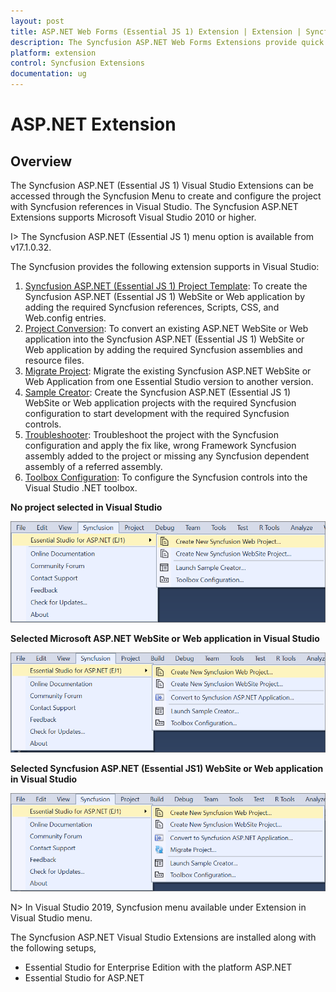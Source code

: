 ```yaml
---
layout: post
title: ASP.NET Web Forms (Essential JS 1) Extension | Extension | Syncfusion
description: The Syncfusion ASP.NET Web Forms Extensions provide quick access to create or configure the Syncfusion ASP.NET projects along with Essential JS 1 components
platform: extension
control: Syncfusion Extensions
documentation: ug
---
```


# ASP.NET Extension

## Overview

The Syncfusion ASP.NET (Essential JS 1) Visual Studio Extensions can be accessed through the Syncfusion Menu to create and configure the project with Syncfusion references in Visual Studio. The Syncfusion ASP.NET Extensions supports Microsoft Visual Studio 2010 or higher.

I> The Syncfusion ASP.NET (Essential JS 1) menu option is available from v17.1.0.32.

The Syncfusion provides the following extension supports in Visual Studio:

1.	[Syncfusion ASP.NET (Essential JS 1) Project Template](https://help.syncfusion.com/extension/aspnet-extension/syncfusion-project-templates): To create the Syncfusion ASP.NET (Essential JS 1) WebSite or Web application by adding the required Syncfusion references, Scripts, CSS, and Web.config entries.
2.	[Project Conversion](https://help.syncfusion.com/extension/aspnet-extension/project-conversion): To convert an existing ASP.NET WebSite or Web application into the Syncfusion ASP.NET (Essential JS 1) WebSite or Web application by adding the required Syncfusion assemblies and resource files.
3.	[Migrate Project](https://help.syncfusion.com/extension/aspnet-extension/project-migration): Migrate the existing Syncfusion ASP.NET WebSite or Web Application from one Essential Studio version to another version.
4.	[Sample Creator](https://help.syncfusion.com/extension/aspnet-extension/sample-creator): Create the Syncfusion ASP.NET (Essential JS 1) WebSite or Web application projects with the required Syncfusion configuration to start development with the required Syncfusion controls.
5.	[Troubleshooter](https://help.syncfusion.com/extension/syncfusion-troubleshooter/syncfusion-troubleshooter): Troubleshoot the project with the Syncfusion configuration and apply the fix like, wrong Framework Syncfusion assembly added to the project or missing any Syncfusion dependent assembly of a referred assembly.
6.	[Toolbox Configuration](https://help.syncfusion.com/common/essential-studio/utilities#toolbox-configuration): To configure the Syncfusion controls into the Visual Studio .NET toolbox.

**No project selected in Visual Studio**

![Syncfusion Menu when No project selected in Visual Studio](Overview-images/Syncfusion_Menu_OverView1.png)

**Selected Microsoft ASP.NET WebSite or Web application in Visual Studio**

![Syncfusion Menu when Selected Microsoft ASP.NET application in Visual Studio](Overview-images/Syncfusion_Menu_OverView2.png)

**Selected Syncfusion ASP.NET (Essential JS1) WebSite or Web application in Visual Studio**

![Syncfusion Menu when Selected Synfusion ASP.NET EJ1 application in Visual Studio](Overview-images/Syncfusion_Menu_OverView3.png)

N> In Visual Studio 2019, Syncfusion menu available under Extension in Visual Studio menu.

The Syncfusion ASP.NET Visual Studio Extensions are installed along with the following setups,

* Essential Studio for Enterprise Edition with the platform ASP.NET
* Essential Studio for ASP.NET


